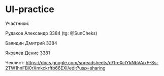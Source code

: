 # UI-practice

Участники:

Рудаков Александр 3384 (tg: @SunCheks)

Баяндин Дмитрий 3384

Яковлев Денис 3381

Чеклист:
https://docs.google.com/spreadsheets/d/1-eXclYkNbVAixF-Ss-2TW1hnFBi0rXmkckrftb66EXI/edit?usp=sharing
